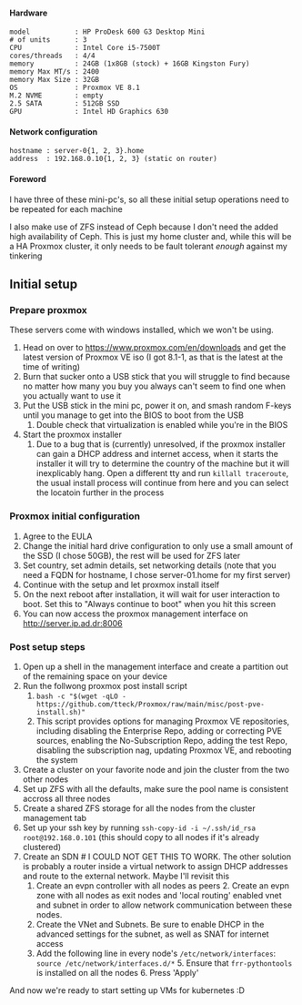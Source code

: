 #### Hardware
```
model           : HP ProDesk 600 G3 Desktop Mini
# of units      : 3
CPU             : Intel Core i5-7500T
cores/threads   : 4/4
memory          : 24GB (1x8GB (stock) + 16GB Kingston Fury)
memory Max MT/s : 2400
memory Max Size : 32GB
OS              : Proxmox VE 8.1
M.2 NVME        : empty
2.5 SATA        : 512GB SSD
GPU             : Intel HD Graphics 630
```
#### Network configuration
```
hostname : server-0{1, 2, 3}.home
address  : 192.168.0.10{1, 2, 3} (static on router)
```
#### Foreword
I have three of these mini-pc's, so all these initial setup operations need to be repeated for each machine

I also make use of ZFS instead of Ceph because I don't need the added high availability of Ceph. This is just my home cluster and, while this will be a HA Proxmox cluster, it only needs to be fault tolerant *enough* against my tinkering

## Initial setup

### Prepare proxmox
These servers come with windows installed, which we won't be using.
1. Head on over to https://www.proxmox.com/en/downloads and get the latest version of Proxmox VE iso (I got 8.1-1, as that is the latest at the time of writing)
2. Burn that sucker onto a USB stick that you will struggle to find because no matter how many you buy you always can't seem to find one when you actually want to use it
3. Put the USB stick in the mini pc, power it on, and smash random F-keys until you manage to get into the BIOS to boot from the USB
	1. Double check that virtualization is enabled while you're in the BIOS
5. Start the proxmox installer
	1. Due to a bug that is (currently) unresolved, if the proxmox installer can gain a DHCP address and internet access, when it starts the installer it will try to determine the country of the machine but it will inexplicably hang. Open a different tty and run `killall traceroute`, the usual install process will continue from here and you can select the locatoin further in the process

### Proxmox initial configuration
1. Agree to the EULA
2. Change the initial hard drive configuration to only use a small amount of the SSD (I chose 50GB), the rest will be used for ZFS later
3. Set country, set admin details, set networking details (note that you need a FQDN for hostname, I chose server-01.home for my first server)
4. Continue with the setup and let proxmox install itself
5. On the next reboot after installation, it will wait for user interaction to boot. Set this to "Always continue to boot" when you hit this screen
6. You can now access the proxmox management interface on http://server.ip.ad.dr:8006

### Post setup steps
1. Open up a shell in the management interface and create a partition out of the remaining space on your device
3. Run the follwong proxmox post install script 
	1. `bash -c "$(wget -qLO - https://github.com/tteck/Proxmox/raw/main/misc/post-pve-install.sh)"`
	2. This script provides options for managing Proxmox VE repositories, including disabling the Enterprise Repo, adding or correcting PVE sources, enabling the No-Subscription Repo, adding the test Repo, disabling the subscription nag, updating Proxmox VE, and rebooting the system
4. Create a cluster on your favorite node and join the cluster from the two other nodes
5. Set up ZFS with all the defaults, make sure the pool name is consistent accross all three nodes
6. Create a shared ZFS storage for all the nodes from the cluster management tab
7. Set up your ssh key by running `ssh-copy-id -i ~/.ssh/id_rsa root@192.168.0.101` (this should copy to all nodes if it's already clustered)
8. Create an SDN # I COULD NOT GET THIS TO WORK. The other solution is probably a router inside a virtual network to assign DHCP addresses and route to the external network. Maybe I'll revisit this
 	1. Create an evpn controller with all nodes as peers
        2. Create an evpn zone with all nodes as exit nodes and 'local routing' enabled vnet and subnet in order to allow network communication between these nodes.
	3. Create the VNet and Subnets. Be sure to enable DHCP in the advanced settings for the subnet, as well as SNAT for internet access
	4. Add the following line in every node's `/etc/network/interfaces`: `source /etc/network/interfaces.d/*`
        5. Ensure that `frr-pythontools` is installed on all the nodes
        6. Press 'Apply' 	

And now we're ready to start setting up VMs for kubernetes :D
